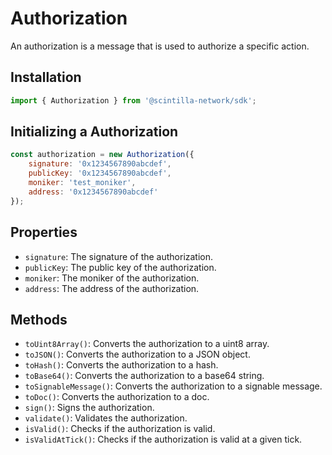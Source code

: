 # Authorization

An authorization is a message that is used to authorize a specific action.

## Installation

```js
import { Authorization } from '@scintilla-network/sdk';
```

## Initializing a Authorization 

```js
const authorization = new Authorization({
    signature: '0x1234567890abcdef',
    publicKey: '0x1234567890abcdef',
    moniker: 'test_moniker',
    address: '0x1234567890abcdef'
});
``` 

## Properties

- `signature`: The signature of the authorization.
- `publicKey`: The public key of the authorization.
- `moniker`: The moniker of the authorization.
- `address`: The address of the authorization.

## Methods

- `toUint8Array()`: Converts the authorization to a uint8 array.
- `toJSON()`: Converts the authorization to a JSON object.
- `toHash()`: Converts the authorization to a hash.
- `toBase64()`: Converts the authorization to a base64 string.
- `toSignableMessage()`: Converts the authorization to a signable message.
- `toDoc()`: Converts the authorization to a doc.
- `sign()`: Signs the authorization.
- `validate()`: Validates the authorization.
- `isValid()`: Checks if the authorization is valid.
- `isValidAtTick()`: Checks if the authorization is valid at a given tick.